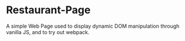 # Restaurant-Page

A simple Web Page used to display dynamic DOM manipulation through vanilla JS, and to try out webpack.
